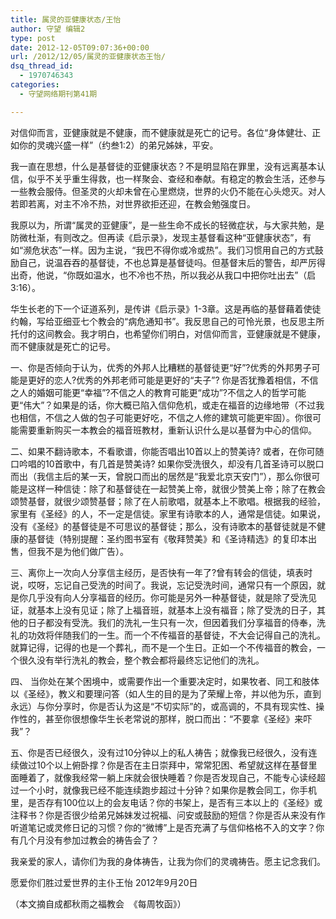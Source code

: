 ```yaml
---
title: 属灵的亚健康状态/王怡
author: 守望 编辑2
type: post
date: 2012-12-05T09:07:36+00:00
url: /2012/12/05/属灵的亚健康状态王怡/
dsq_thread_id:
  - 1970746343
categories:
  - 守望网络期刊第41期

---
```

对信仰而言，亚健康就是不健康，而不健康就是死亡的记号。<!--more-->各位“身体健壮、正如你的灵魂兴盛一样”（约叁1:2）的弟兄姊妹，平安。

我一直在思想，什么是基督徒的亚健康状态？不是明显陷在罪里，没有远离基本认信，似乎不关乎重生得救，也一样聚会、查经和奉献。有稳定的教会生活，还参与一些教会服侍。但圣灵的火却未曾在心里燃烧，世界的火仍不能在心头熄灭。对人若即若离，对主不冷不热，对世界欲拒还迎，在教会勉强度日。

我原以为，所谓“属灵的亚健康”，是一些生命不成长的轻微症状，与大家共勉，是防微杜渐，有则改之。但再读《启示录》，发现主基督看这种“亚健康状态”，有如“濒危状态”一样。因为主说，“我巴不得你或冷或热”。我们习惯用自己的方式鼓励自己，说温吞吞的基督徒，不也总算是基督徒吗。但基督末后的警告，却严厉得出奇，他说，“你既如温水，也不冷也不热，所以我必从我口中把你吐出去”（启3:16）。

华生长老的下一个证道系列，是传讲《启示录》1-3章。这是再临的基督藉着使徒约翰，写给亚细亚七个教会的“病危通知书”。我反思自己的可怜光景，也反思主所托付的这间教会。我才明白，也希望你们明白，对信仰而言，亚健康就是不健康，而不健康就是死亡的记号。

一、你是否倾向于认为，优秀的外邦人比糟糕的基督徒更“好”?优秀的外邦男子可能是更好的恋人?优秀的外邦老师可能是更好的“夫子”? 你是否犹豫着相信，不信之人的婚姻可能更“幸福”?不信之人的教育可能更“成功”?不信之人的哲学可能更“伟大”？如果是的话，你大概已陷入信仰危机，或走在福音的边缘地带（不过我也相信，不信之人做的包子可能更好吃，不信之人修的建筑可能更牢固）。你很可能需要重新购买一本教会的福音班教材，重新认识什么是以基督为中心的信仰。

二、如果不翻诗歌本，不看歌谱，你能否唱出10首以上的赞美诗? 或者，在你可随口吟唱的10首歌中，有几首是赞美诗? 如果你受洗很久，却没有几首圣诗可以脱口而出（我信主后的某一天，曾脱口而出的居然是“我爱北京天安门”），那么你很可能是这样一种信徒：除了和基督徒在一起赞美上帝，就很少赞美上帝；除了在教会颂赞基督，就很少颂赞基督；除了在人前歌唱，就基本上不歌唱。根据我的经验，家里有《圣经》的人，不一定是信徒。家里有诗歌本的人，通常是信徒。如果说，没有《圣经》的基督徒是不可思议的基督徒；那么，没有诗歌本的基督徒就是不健康的基督徒（特别提醒：圣约图书室有《敬拜赞美》和《圣诗精选》的复印本出售，但我不是为他们做广告）。

三、离你上一次向人分享信主经历，是否快有一年了?曾有转会的信徒，填表时说，哎呀，忘记自己受洗的时间了。我说，忘记受洗时间，通常只有一个原因，就是你几乎没有向人分享福音的经历。你可能是另外一种基督徒，就是除了受洗见证，就基本上没有见证；除了上福音班，就基本上没有福音；除了受洗的日子，其他的日子都没有受洗。我们的洗礼一生只有一次，但因着我们分享福音的侍奉，洗礼的功效将伴随我们的一生。而一个不传福音的基督徒，不大会记得自己的洗礼。就算记得，记得的也是一个葬礼，而不是一个生日。正如一个不传福音的教会，一个很久没有举行洗礼的教会，整个教会都将最终忘记他们的洗礼。

四、 当你处在某个困境中，或需要作出一个重要决定时，如果牧者、同工和肢体以《圣经》，教义和要理问答（如人生的目的是为了荣耀上帝，并以他为乐，直到永远）与你分享时，你是否认为这是“不切实际”的，或高调的，不具有现实性、操作性的，甚至你很想像华生长老常说的那样，脱口而出：“不要拿《圣经》来吓我”？

五、你是否已经很久，没有过10分钟以上的私人祷告；就像我已经很久，没有连续做过10个以上俯卧撑？你是否在主日崇拜中，常常犯困、希望就这样在基督里面睡着了，就像我经常一躺上床就会很快睡着？你是否发现自己，不能专心读经超过一个小时，就像我已经不能连续跑步超过十分钟？如果你是教会同工，你手机里，是否存有100位以上的会友电话？你的书架上，是否有三本以上的《圣经》或注释书？你是否很少给弟兄姊妹发过祝福、问安或鼓励的短信？你是否从来没有作听道笔记或灵修日记的习惯？你的“微博”上是否充满了与信仰格格不入的文字？你有几个月没有参加过教会的祷告会了？

我亲爱的家人，请你们为我的身体祷告，让我为你们的灵魂祷告。愿主记念我们。

愿爱你们胜过爱世界的主仆王怡 2012年9月20日

（本文摘自成都秋雨之福教会  《每周牧函》）